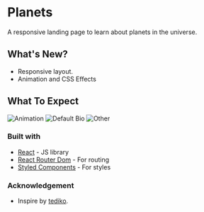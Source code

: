 # Planets
A responsive landing page to learn about planets in the universe.

## What's New?

- Responsive layout.
- Animation and CSS Effects

## What To Expect
![Animation](https://i.imgur.com/z3WYiAP.png)
![Default Bio](https://i.imgur.com/AOtC0Co.png)
![Other](https://i.imgur.com/B6hzI2e.png)

### Built with

- [React](https://reactjs.org/) - JS library
- [React Router Dom](https://v5.reactrouter.com/web/guides/quick-start) - For routing
- [Styled Components](https://styled-components.com/) - For styles

### Acknowledgement
- Inspire by [tediko](https://github.com/tediko).
